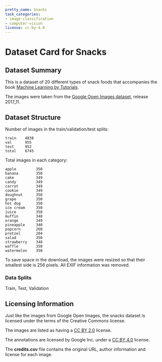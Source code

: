 ```yaml
---
pretty_name: Snacks
task_categories:
- image-classification
- computer-vision
license: cc-by-4.0
---
```


# Dataset Card for Snacks

## Dataset Summary

This is a dataset of 20 different types of snack foods that accompanies the book [Machine Learning by Tutorials](https://www.raywenderlich.com/books/machine-learning-by-tutorials/v2.0).

The images were taken from the [Google Open Images dataset](https://storage.googleapis.com/openimages/web/index.html), release 2017_11. 

## Dataset Structure

Number of images in the train/validation/test splits:

```nohighlight
train    4838
val      955
test     952
total    6745
```

Total images in each category:

```nohighlight
apple         350
banana        350
cake          349
candy         349
carrot        349
cookie        349
doughnut      350
grape         350
hot dog       350
ice cream     350
juice         350
muffin        348
orange        349
pineapple     340
popcorn       260
pretzel       204
salad         350
strawberry    348
waffle        350
watermelon    350
```

To save space in the download, the images were resized so that their smallest side is 256 pixels. All EXIF information was removed.

### Data Splits

Train, Test, Validation

## Licensing Information

Just like the images from Google Open Images, the snacks dataset is licensed under the terms of the Creative Commons license. 

The images are listed as having a [CC BY 2.0](https://creativecommons.org/licenses/by/2.0/) license. 

The annotations are licensed by Google Inc. under a [CC BY 4.0](https://creativecommons.org/licenses/by/4.0/) license. 

The **credits.csv** file contains the original URL, author information and license for each image.
